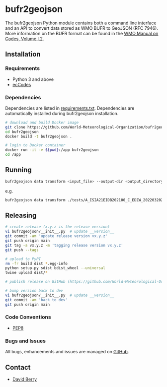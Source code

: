 # bufr2geojson

The bufr2geojson Python module contains both a command line interface and an API to convert data stored as WMO BUFR to GeoJSON (RFC 7946).
More information on the BUFR format can be found in the [WMO Manual on Codes, Volume I.2](https://library.wmo.int/doc_num.php?explnum_id=10722).

## Installation

### Requirements
- Python 3 and above
- [ecCodes](https://confluence.ecmwf.int/display/ECC)

### Dependencies

Dependencies are listed in [requirements.txt](https://github.com/World-Meteorological-Organization/bufr2geojson/blob/main/requirements.txt). Dependencies are automatically installed during bufr2geojson installation.

```bash
# download and build Docker image
git clone https://github.com/World-Meteorological-Organization/bufr2geojson.git
cd bufr2geojson
docker build -t bufr2geojson .

# login to Docker container
docker run -it -v ${pwd}:/app bufr2geojson
cd /app
```

## Running

```bash
bufr2geojson data transform <input_file> --output-dir <output_directory> --csv <True|False>
```

e.g.

```bash
bufr2geojson data transform ./tests/A_ISIA21EIDB202100_C_EDZW_20220320210902_11839953.bin  --output-dir ./output/
```

## Releasing

```bash
# create release (x.y.z is the release version)
vi bufr2geojson/__init__.py  # update __version__
git commit -am 'update release version vx.y.z'
git push origin main
git tag -a vx.y.z -m 'tagging release version vx.y.z'
git push --tags

# upload to PyPI
rm -fr build dist *.egg-info
python setup.py sdist bdist_wheel --universal
twine upload dist/*

# publish release on GitHub (https://github.com/World-Meteorological-Organization/bufr2geojson/releases/new)

# bump version back to dev
vi bufr2geojson/__init__.py  # update __version__
git commit -am 'back to dev'
git push origin main
```

### Code Conventions

* [PEP8](https://www.python.org/dev/peps/pep-0008)

### Bugs and Issues

All bugs, enhancements and issues are managed on [GitHub](https://github.com/World-Meteorological-Organization/bufr2geojson/issues).

## Contact

* [David Berry](https://github.com/david-i-berry)
